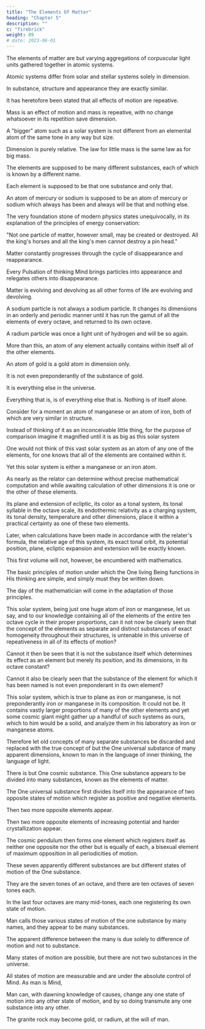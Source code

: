 ```yaml
---
title: "The Elements Of Matter"
heading: "Chapter 5"
description: ""
c: "firebrick"
weight: 89
# date: 2023-06-01
---
```



The elements of matter are but varying aggregations of corpuscular light units gathered together in atomic systems.

Atomic systems differ from solar and stellar systems solely in dimension.

In substance, structure and appearance they are exactly similar.

It has heretofore been stated that all effects of motion are repeative.

Mass is an effect of motion and mass is repeative, with no change whatsoever in its repetition save dimension.

A "bigger" atom such as a solar system is not different from an elemental atom of the same tone in any way but size.

Dimension is purely relative. The law for little mass is the same law as for big mass.

The elements are supposed to be many different substances, each of which is known by a different name.

Each element is supposed to be that one substance and only that.

An atom of mercury or sodium is supposed to be an atom of mercury or sodium which always has been and always will be that and nothing else.

The very foundation stone of modern physics states unequivocally, in its explanation of the principles of energy conservation:

"Not one particle of matter, however small, may be created or destroyed. All the king's horses and all the king's men cannot destroy a pin head."

Matter constantly progresses through the cycle of disappearance and reappearance.

Every Pulsation of thinking Mind brings particles into appearance and relegates others into disappearance.

Matter is evolving and devolving as all other forms of life are evolving and devolving.

A sodium particle is not always a sodium particle. It changes its dimensions in an orderly and periodic manner until it has run the gamut of all the elements of every octave, and returned to its own octave.

A radium particle was once a light unit of hydrogen and will be so again.

More than this, an atom of any element actually contains within itself all of the other elements.

An atom of gold is a gold atom in dimension only. 

It is not even preponderantly of the substance of gold.

It is everything else in the universe.

Everything that is, is of everything else that is. Nothing is of itself alone.

Consider for a moment an atom of manganese or an atom of iron, both of which are very similar in structure.

Instead of thinking of it as an inconceivable little thing, for the purpose of comparison imagine it magnified until it is as big as this solar system

One would not think of this vast solar system as an atom of any one of the elements, for one knows that all of the elements are contained within it.

Yet this solar system is either a manganese or an iron atom.

As nearly as the relator can determine without precise mathematical computation and while awaiting calculation of other dimensions it is one or the other of these elements.

Its plane and extension of ecliptic, its color as a tonal system, its tonal syllable in the octave scale, its endothermic relativity as a charging system, its tonal density, temperature and other dimensions, place it within a practical certainty as one of these two elements.

Later, when calculations have been made in accordance with the relater's formula, the relative age of this system, its exact tonal orbit, its potential position, plane, ecliptic expansion and extension will be exactly known.

This first volume will not, however, be encumbered with mathematics.

The basic principles of motion under which the One living Being functions in His thinking are simple, and simply must they be written down.

The day of the mathematician will come in the adaptation of those principles.

This solar system, being just one huge atom of iron or manganese, let us say, and to our knowledge containing all of the elements of the entire ten octave cycle in their proper proportions, can it not now be clearly seen that the concept of the elements as separate and distinct substances of exact homogeneity throughout their structures, is untenable in this universe of repeativeness in all of its effects of motion?

Cannot it then be seen that it is not the substance itself which determines its effect as an element but merely its position, and its dimensions, in its octave constant? 

Cannot it also be clearly seen that the substance of the element for which it has been named is not
even preponderant in its own element?

This solar system, which is true to plane as iron or manganese, is not preponderantly iron or manganese in its composition. It could not be. It contains vastly larger proportions of many of the other elements and yet some cosmic giant might gather up a handful of such systems as ours, which to him would be a solid, and analyze them in his laboratory as iron or manganese atoms.

Therefore let old concepts of many separate substances be discarded and replaced with the true concept of but the One universal substance of many apparent dimensions, known to man in the language of inner thinking, the language of light.

There is but One cosmic substance. This One substance appears to be divided into many substances,
known as the elements of matter.

The One universal substance first divides itself into the appearance of two opposite states of motion which register as positive and negative elements.

Then two more opposite elements appear.

Then two more opposite elements of increasing potential and harder crystallization appear.

The cosmic pendulum then forms one element which registers itself as neither one opposite nor the other but is equally of each, a bisexual element of maximum opposition in all periodicities of motion.

These seven apparently different substances are but different states of motion of the One substance.

They are the seven tones of an octave, and there are ten octaves of seven tones each.

In the last four octaves are many mid-tones, each one registering its own state of motion.

Man calls those various states of motion of the one substance by many names, and they appear to be many substances.

The apparent difference between the many is due solely to difference of motion and not to substance.

Many states of motion are possible, but there are not two substances in the universe.

All states of motion are measurable and are under the absolute control of Mind. As man is Mind,

Man can, with dawning knowledge of causes, change any one state of motion into any other state of motion, and by so doing transmute any one substance into any other. 

The granite rock may become gold, or radium, at the will of man.


